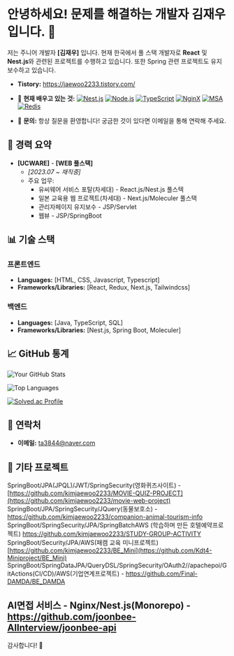 # 안녕하세요! 문제를 해결하는 개발자 김재우입니다. 👋

저는 주니어 개발자 **[김재우]** 입니다. 현재 한국에서 풀 스택 개발자로 **React** 및 **Nest.js**와 관련된 프로젝트를 수행하고 있습니다. 또한 Spring 관련 프로젝트도 유지보수하고 있습니다.

- **Tistory:** 
https://jaewoo2233.tistory.com/

- 🌱 **현재 배우고 있는 것:**
  [![Nest.js](https://img.shields.io/badge/Nest.js-FF5733?style=for-the-badge&logo=nestjs&logoColor=white)](https://nestjs.com/)
  [![Node.js](https://img.shields.io/badge/Node.js-339933?style=for-the-badge&logo=node.js&logoColor=white)](https://nodejs.org/)
[![TypeScript](https://img.shields.io/badge/TypeScript-3178C6?style=for-the-badge&logo=typescript&logoColor=white)](https://www.typescriptlang.org/)
[![NginX](https://img.shields.io/badge/NginX-009639?style=for-the-badge&logo=nginx&logoColor=white)](https://nginx.org/)
[![MSA](https://img.shields.io/badge/MSA-Microservices%20Architecture-005571?style=for-the-badge)](https://en.wikipedia.org/wiki/Microservices)
[![Redis](https://img.shields.io/badge/Redis-DC382D?style=for-the-badge&logo=redis&logoColor=white)](https://redis.io/)
- 💬 **문의:** 항상 질문을 환영합니다! 궁금한 것이 있다면 이메일을 통해 연락해 주세요.

## 🚀 경력 요약
- **[UCWARE]** - **[WEB 풀스택]**
  - _[2023.07 ~ 재직중]_
  - 주요 업무:
    - 유씨웨어 서비스 포탈(차세대) - React.js/Nest.js 풀스텍
    - 일본 교육용 웹 프로젝트(차세대) - Next.js/Moleculer 풀스택
    - 관리자페이지 유지보수 - JSP/Servlet
    - 웹뷰 - JSP/SpringBoot

## 📊 기술 스택
### 프론트엔드
- **Languages:** [HTML, CSS, Javascript, Typescript]
- **Frameworks/Libraries:** [React, Redux, Next.js, Tailwindcss]

### 백엔드
- **Languages:** [Java, TypeScript, SQL]
- **Frameworks/Libraries:** [Nest.js, Spring Boot, Moleculer]

## 📈 GitHub 통계
![Your GitHub Stats](https://github-readme-stats.vercel.app/api?username=kimjaewoo2233&show_icons=true&count_private=true&theme=radical)

![Top Languages](https://github-readme-stats.vercel.app/api/top-langs/?username=kimjaewoo2233&layout=compact&theme=radical)

[![Solved.ac Profile](http://mazassumnida.wtf/api/v2/generate_badge?boj=ta3844)](https://solved.ac/ta3844/) 
## 💬 연락처
- **이메일:** [ta3844@naver.com](mailto:ta3844@naver.com)

## 🎨 기타 프로젝트
SpringBoot/JPA(JPQL)/JWT/SpringSecurity(영화퀴즈사이트) - [https://github.com/kimjaewoo2233/MOVIE-QUIZ-PROJECT](https://github.com/kimjaewoo2233/movie-web-project) 
SpringBoot/JPA/SpringSecurity/JQuery(동물보호소) - https://github.com/kimjaewoo2233/companion-animal-tourism-info<br>
SpringBoot/SpringSecurity/JPA/SpringBatchAWS (학습하며 만든 호텔예약프로젝트) https://github.com/kimjaewoo2233/STUDY-GROUP-ACTIVITY <br>
SpringBoot/Security/JPA/AWS(패캠 교육 미니프로젝트)  [https://github.com/kimjaewoo2233/BE_Mini](https://github.com/Kdt4-Miniproject/BE_Mini)<br>
SpringBoot/SpringDataJPA/QueryDSL/SpringSecurity/OAuth2//apachepoi/GitActions(CI/CD)/AWS(기업연계프로젝트) - https://github.com/Final-DAMDA/BE_DAMDA  <br>

AI면접 서비스 - Nginx/Nest.js(Monorepo) - https://github.com/joonbee-AIInterview/joonbee-api    
--- 

감사합니다! 🥳
